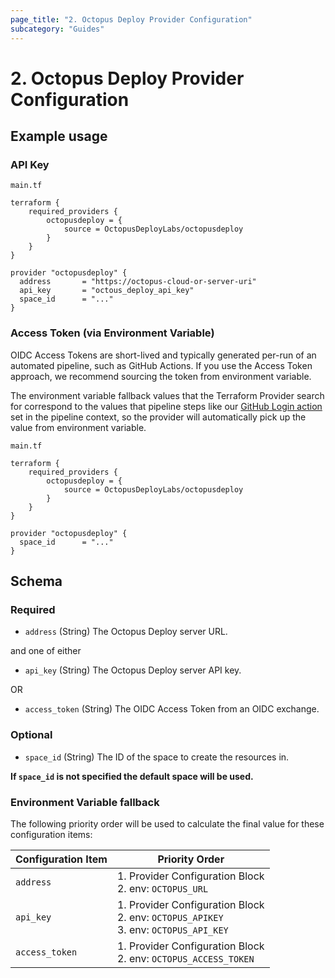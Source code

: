 ```yaml
---
page_title: "2. Octopus Deploy Provider Configuration"
subcategory: "Guides"
---
```


# 2. Octopus Deploy Provider Configuration

## Example usage

### API Key

`main.tf`

```hcl
terraform {
    required_providers {
        octopusdeploy = {
            source = OctopusDeployLabs/octopusdeploy
        }
    }
}

provider "octopusdeploy" {
  address       = "https://octopus-cloud-or-server-uri"
  api_key       = "octous_deploy_api_key"
  space_id      = "..."
}
```

### Access Token (via Environment Variable)
OIDC Access Tokens are short-lived and typically generated per-run of an automated pipeline, such as GitHub Actions.
If you use the Access Token approach, we recommend sourcing the token from environment variable.

The environment variable fallback values that the Terraform Provider search for correspond to the values that pipeline steps like our [GitHub Login action](https://github.com/OctopusDeploy/login?tab=readme-ov-file#outputs) set in the pipeline context, so the provider will automatically pick up the value from environment variable.

`main.tf`

```hcl
terraform {
    required_providers {
        octopusdeploy = {
            source = OctopusDeployLabs/octopusdeploy
        }
    }
}

provider "octopusdeploy" {
  space_id      = "..."
}
```

## Schema

### Required
* `address` (String) The Octopus Deploy server URL.

and one of either
* `api_key` (String) The Octopus Deploy server API key.

OR
* `access_token` (String) The OIDC Access Token from an OIDC exchange.

### Optional
* `space_id` (String) The ID of the space to create the resources in.

**If `space_id` is not specified the default space will be used.**

### Environment Variable fallback
The following priority order will be used to calculate the final value for these configuration items:

| Configuration Item | Priority Order                                                                                   |
|--------------------|--------------------------------------------------------------------------------------------------|
| `address`          | 1. Provider Configuration Block <br /> 2. env: `OCTOPUS_URL`                                     |
| `api_key`          | 1. Provider Configuration Block <br /> 2. env: `OCTOPUS_APIKEY` <br /> 3. env: `OCTOPUS_API_KEY` |
| `access_token`     | 1. Provider Configuration Block <br /> 2. env: `OCTOPUS_ACCESS_TOKEN`                            |

